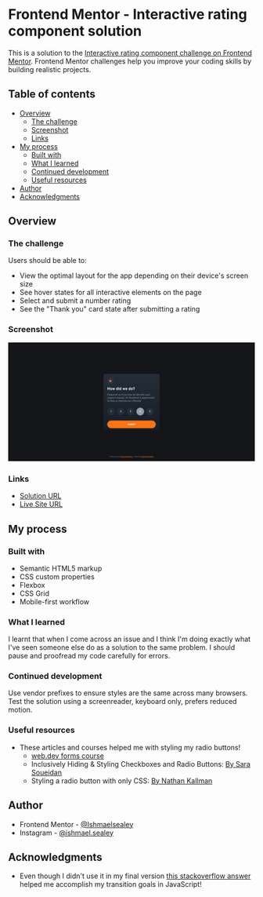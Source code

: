 # Frontend Mentor - Interactive rating component solution

This is a solution to the [Interactive rating component challenge on Frontend Mentor](https://www.frontendmentor.io/challenges/interactive-rating-component-koxpeBUmI). Frontend Mentor challenges help you improve your coding skills by building realistic projects.

## Table of contents

- [Overview](#overview)
  - [The challenge](#the-challenge)
  - [Screenshot](#screenshot)
  - [Links](#links)
- [My process](#my-process)
  - [Built with](#built-with)
  - [What I learned](#what-i-learned)
  - [Continued development](#continued-development)
  - [Useful resources](#useful-resources)
- [Author](#author)
- [Acknowledgments](#acknowledgments)

## Overview

### The challenge

Users should be able to:

- View the optimal layout for the app depending on their device's screen size
- See hover states for all interactive elements on the page
- Select and submit a number rating
- See the "Thank you" card state after submitting a rating

### Screenshot

![desktop screenshot of the website](./images/Interactive%20rating%20component-desktop.png)

### Links

- [Solution URL](https://www.frontendmentor.io/solutions/interactive-rating-component-using-sass-jOTyQbew3H)
- [Live Site URL](https://ishmaelsealey.github.io/fem-interactive-rating/)

## My process

### Built with

- Semantic HTML5 markup
- CSS custom properties
- Flexbox
- CSS Grid
- Mobile-first workflow

### What I learned

I learnt that when I come across an issue and I think I'm doing exactly what I've seen someone else do as a solution to the same problem. I should pause and proofread my code carefully for errors.

### Continued development

Use vendor prefixes to ensure styles are the same across many browsers.
Test the solution using a screenreader, keyboard only, prefers reduced motion.

### Useful resources

- These articles and courses helped me with styling my radio buttons!
  - [web.dev forms course](https://web.dev/learn/forms/styling-form-controls/#checkboxes-and-radio-buttons)
  - Inclusively Hiding & Styling Checkboxes and Radio Buttons: [By Sara Soueidan](https://www.sarasoueidan.com/blog/inclusively-hiding-and-styling-checkboxes-and-radio-buttons/)
  - Styling a radio button with only CSS: [By Nathan Kallman](https://www.kallmanation.com/styling-a-radio-button-with-only-css)

## Author

- Frontend Mentor - [@Ishmaelsealey](https://www.frontendmentor.io/profile/Ishmaelsealey)
- Instagram - [@ishmael.sealey](https://www.instagram.com/ishmael.sealey)

## Acknowledgments

- Even though I didn't use it in my final version [this stackoverflow answer](https://stackoverflow.com/a/31983466)
helped me accomplish my transition goals in JavaScript!
